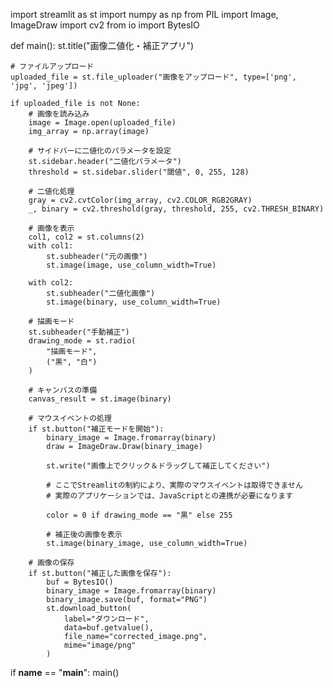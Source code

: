 import streamlit as st
import numpy as np
from PIL import Image, ImageDraw
import cv2
from io import BytesIO

def main():
    st.title("画像二値化・補正アプリ")
    
    # ファイルアップロード
    uploaded_file = st.file_uploader("画像をアップロード", type=['png', 'jpg', 'jpeg'])
    
    if uploaded_file is not None:
        # 画像を読み込み
        image = Image.open(uploaded_file)
        img_array = np.array(image)
        
        # サイドバーに二値化のパラメータを設定
        st.sidebar.header("二値化パラメータ")
        threshold = st.sidebar.slider("閾値", 0, 255, 128)
        
        # 二値化処理
        gray = cv2.cvtColor(img_array, cv2.COLOR_RGB2GRAY)
        _, binary = cv2.threshold(gray, threshold, 255, cv2.THRESH_BINARY)
        
        # 画像を表示
        col1, col2 = st.columns(2)
        with col1:
            st.subheader("元の画像")
            st.image(image, use_column_width=True)
        
        with col2:
            st.subheader("二値化画像")
            st.image(binary, use_column_width=True)
        
        # 描画モード
        st.subheader("手動補正")
        drawing_mode = st.radio(
            "描画モード",
            ("黒", "白")
        )
        
        # キャンバスの準備
        canvas_result = st.image(binary)
        
        # マウスイベントの処理
        if st.button("補正モードを開始"):
            binary_image = Image.fromarray(binary)
            draw = ImageDraw.Draw(binary_image)
            
            st.write("画像上でクリック＆ドラッグして補正してください")
            
            # ここでStreamlitの制約により、実際のマウスイベントは取得できません
            # 実際のアプリケーションでは、JavaScriptとの連携が必要になります
            
            color = 0 if drawing_mode == "黒" else 255
            
            # 補正後の画像を表示
            st.image(binary_image, use_column_width=True)
        
        # 画像の保存
        if st.button("補正した画像を保存"):
            buf = BytesIO()
            binary_image = Image.fromarray(binary)
            binary_image.save(buf, format="PNG")
            st.download_button(
                label="ダウンロード",
                data=buf.getvalue(),
                file_name="corrected_image.png",
                mime="image/png"
            )

if __name__ == "__main__":
    main()

